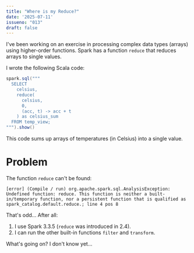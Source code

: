 ```yaml
---
title: "Where is my Reduce?"
date: '2025-07-11'
issueno: "013"
draft: false
---
```


I've been working on an exercise in processing complex data types (arrays) using higher-order functions. Spark has a function `reduce` that reduces arrays to single values.

I wrote the following Scala code:

```scala
spark.sql("""
  SELECT
    celsius,
    reduce(
      celsius,
      0,
      (acc, t) -> acc + t
    ) as celsius_sum
  FROM temp_view;
""").show()
```

This code sums up arrays of temperatures (in Celsius) into a single value. 

# Problem

The function `reduce` can't be found:

```stdout
[error] (Compile / run) org.apache.spark.sql.AnalysisException: Undefined function: reduce. This function is neither a built-in/temporary function, nor a persistent function that is qualified as spark_catalog.default.reduce.; line 4 pos 8
```

That's odd... After all:

1. I use Spark 3.3.5 (`reduce` was introduced in 2.4).
2. I can run the other built-in functions `filter` and `transform`.

What's going on? I don't know yet...
